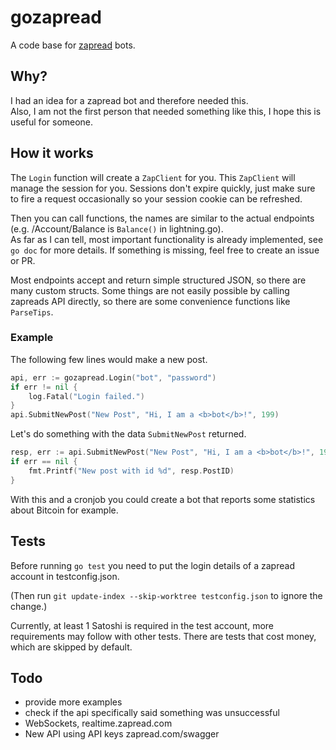 # gozapread
A code base for [zapread](https://github.com/Horndev/zapread.com) bots.

## Why?
I had an idea for a zapread bot and therefore needed this.  
Also, I am not the first person that needed something like this, I hope this is useful for someone.  

## How it works
The `Login` function will create a `ZapClient` for you. This `ZapClient` will manage the session for you. Sessions don't expire quickly, just make sure to fire a request occasionally so your session cookie can be refreshed. 

Then you can call functions, the names are similar to the actual endpoints (e.g. /Account/Balance is `Balance()` in lightning.go).  
As far as I can tell, most important functionality is already implemented, see `go doc` for more details. If something is missing, feel free to create an issue or PR.

Most endpoints accept and return simple structured JSON, so there are many custom structs. Some things are not easily possible by calling zapreads API directly, so there are some convenience functions like `ParseTips`.

### Example
The following few lines would make a new post.
```go
api, err := gozapread.Login("bot", "password")
if err != nil {
	log.Fatal("Login failed.")
}
api.SubmitNewPost("New Post", "Hi, I am a <b>bot</b>!", 199)
```
Let's do something with the data `SubmitNewPost` returned.
```go
resp, err := api.SubmitNewPost("New Post", "Hi, I am a <b>bot</b>!", 199)
if err == nil {
	fmt.Printf("New post with id %d", resp.PostID)
}
```
With this and a cronjob you could create a bot that reports some statistics about Bitcoin for example.

## Tests
Before running `go test` you need to put the login details of a zapread account in testconfig.json.

(Then run `git update-index --skip-worktree testconfig.json` to ignore the change.)

Currently, at least 1 Satoshi is required in the test account, more requirements may follow with other tests. There are tests that cost money, which are skipped by default.

## Todo
- provide more examples
- check if the api specifically said something was unsuccessful
- WebSockets, realtime.zapread.com
- New API using API keys zapread.com/swagger
